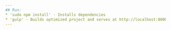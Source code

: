 ```yaml
---
## Run:
* 'sudo npm install' - Installs dependencies
* 'gulp' - Builds optimized project and serves at http://localhost:8000
---
```

